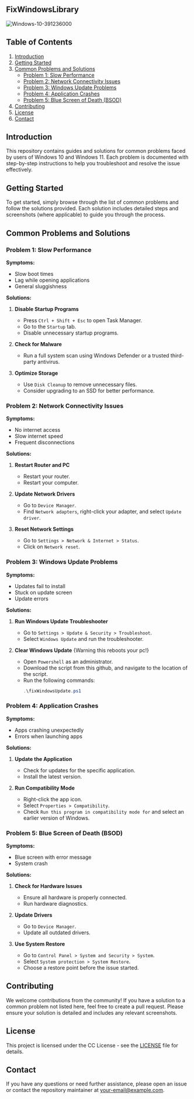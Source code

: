 ## FixWindowsLibrary

![Windows-10-391236000](https://github.com/Apmoek/FixWindowsLibrary/assets/25083324/fbd0282a-d55c-454e-979f-57ef01ba3451)

## Table of Contents

1. [Introduction](#introduction)
2. [Getting Started](#getting-started)
3. [Common Problems and Solutions](#common-problems-and-solutions)
    - [Problem 1: Slow Performance](#problem-1-slow-performance)
    - [Problem 2: Network Connectivity Issues](#problem-2-network-connectivity-issues)
    - [Problem 3: Windows Update Problems](#problem-3-windows-update-problems)
    - [Problem 4: Application Crashes](#problem-4-application-crashes)
    - [Problem 5: Blue Screen of Death (BSOD)](#problem-5-blue-screen-of-death-bsod)
4. [Contributing](#contributing)
5. [License](#license)
6. [Contact](#contact)

## Introduction

This repository contains guides and solutions for common problems faced by users of Windows 10 and Windows 11. Each problem is documented with step-by-step instructions to help you troubleshoot and resolve the issue effectively.

## Getting Started

To get started, simply browse through the list of common problems and follow the solutions provided. Each solution includes detailed steps and screenshots (where applicable) to guide you through the process.

## Common Problems and Solutions

### Problem 1: Slow Performance

**Symptoms:**
- Slow boot times
- Lag while opening applications
- General sluggishness

**Solutions:**

1. **Disable Startup Programs**
   - Press `Ctrl + Shift + Esc` to open Task Manager.
   - Go to the `Startup` tab.
   - Disable unnecessary startup programs.

2. **Check for Malware**
   - Run a full system scan using Windows Defender or a trusted third-party antivirus.

3. **Optimize Storage**
   - Use `Disk Cleanup` to remove unnecessary files.
   - Consider upgrading to an SSD for better performance.

### Problem 2: Network Connectivity Issues

**Symptoms:**
- No internet access
- Slow internet speed
- Frequent disconnections

**Solutions:**

1. **Restart Router and PC**
   - Restart your router.
   - Restart your computer.

2. **Update Network Drivers**
   - Go to `Device Manager`.
   - Find `Network adapters`, right-click your adapter, and select `Update driver`.

3. **Reset Network Settings**
   - Go to `Settings > Network & Internet > Status`.
   - Click on `Network reset`.

### Problem 3: Windows Update Problems

**Symptoms:**
- Updates fail to install
- Stuck on update screen
- Update errors

**Solutions:**

1. **Run Windows Update Troubleshooter**
   - Go to `Settings > Update & Security > Troubleshoot`.
   - Select `Windows Update` and run the troubleshooter.

2. **Clear Windows Update** {Warning this reboots your pc!}
   - Open `Powershell` as an administrator.
   - Download the script from this github, and navigate to the location of the script.
   - Run the following commands:
     ```powershell
     .\fixWindowsUpdate.ps1
     ```

### Problem 4: Application Crashes

**Symptoms:**
- Apps crashing unexpectedly
- Errors when launching apps

**Solutions:**

1. **Update the Application**
   - Check for updates for the specific application.
   - Install the latest version.

2. **Run Compatibility Mode**
   - Right-click the app icon.
   - Select `Properties > Compatibility`.
   - Check `Run this program in compatibility mode for` and select an earlier version of Windows.

### Problem 5: Blue Screen of Death (BSOD)

**Symptoms:**
- Blue screen with error message
- System crash

**Solutions:**

1. **Check for Hardware Issues**
   - Ensure all hardware is properly connected.
   - Run hardware diagnostics.

2. **Update Drivers**
   - Go to `Device Manager`.
   - Update all outdated drivers.

3. **Use System Restore**
   - Go to `Control Panel > System and Security > System`.
   - Select `System protection > System Restore`.
   - Choose a restore point before the issue started.

## Contributing

We welcome contributions from the community! If you have a solution to a common problem not listed here, feel free to create a pull request. Please ensure your solution is detailed and includes any relevant screenshots.

## License

This project is licensed under the CC License - see the [LICENSE](LICENSE) file for details.

## Contact

If you have any questions or need further assistance, please open an issue or contact the repository maintainer at [your-email@example.com](mailto:your-email@example.com).
